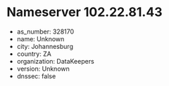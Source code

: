 # Nameserver 102.22.81.43

* as_number: 328170
* name: Unknown
* city: Johannesburg
* country: ZA
* organization: DataKeepers
* version: Unknown
* dnssec: false
